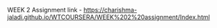WEEK 2 Assignment link - https://charishma-jaladi.github.io/WTCOURSERA/WEEK%202%20assignment/Index.html
